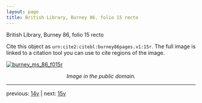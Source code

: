 ```yaml
---
layout: page
title: British Library, Burney 86, folio 15 recto
---
```


British Library, Burney 86, folio 15 recto

Cite this object as `urn:cite2:citebl:burney86pages.v1:15r`.  The full image is linked to a citation tool you can use to cite regions of the image.

[![burney_ms_86_f015r](http://www.homermultitext.org/iipsrv?IIIF=/project/homer/pyramidal/deepzoom/citebl/burney86imgs/v1/burney_ms_86_f015r.tif/full/800,/0/default.jpg)](http://www.homermultitext.org/ict2/?urn=urn:cite2:citebl:burney86imgs.v1:burney_ms_86_f015r) 

<p style="text-align: center; font-style: italic;">Image in the public domain.</p>

---

previous: [14v](../14v/) | next: [15v](../15v/)
